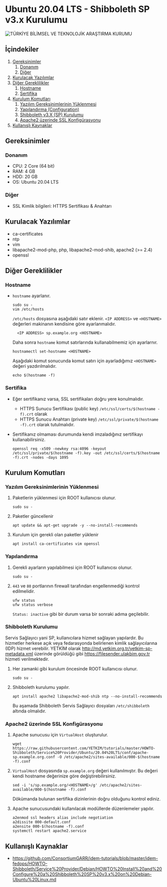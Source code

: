 # Ubuntu 20.04 LTS - Shibboleth SP v3.x Kurulumu

<img src="https://www.tubitak.gov.tr/sites/default/files/tubitak_logo.png" alt="TÜRKİYE BİLİMSEL VE TEKNOLOJİK ARAŞTIRMA KURUMU" id="logo">


## İçindekiler

1. [Gereksinimler](#gereksinimler)
	1. [Donanım](#donanım)
	2. [Diğer](#diğer)
2. [Kurulacak Yazılımlar](#kurulacak-yazılımlar)
3. [Diğer Gereklilikler](#diğer-gereklilikler)
	1. [Hostname](#hostname)
	2. [Sertifika](#sertifika)
4. [Kurulum Komutları](#kurulum-komutları)
	1. [Yazılım Gereksinimlerinin Yüklenmesi](#yazılım-gereksinimlerinin-yüklenmesi)
	2. [Yapılandırma (Configuration)](#yapılandırma)
	3. [Shibboleth v3.X (SP) Kurulumu](#shibboleth-kurulumu)
	4. [Apache2 üzerinde SSL Konfigürasyonu](#apache2-üzerinde-ssl-konfigürasyonu)
5. [Kullanışlı Kaynaklar](#kullanışlı-kaynaklar)
	


## Gereksinimler

### Donanım
 * CPU: 2 Core (64 bit)
 * RAM: 4 GB
 * HDD: 20 GB
 * OS: Ubuntu 20.04 LTS
 
### Diğer
 * SSL Kimlik bilgileri: HTTPS Sertifikası & Anahtarı



## Kurulacak Yazılımlar
 * ca-certificates
 * ntp
 * vim
 * libapache2-mod-php, php, libapache2-mod-shib, apache2 (>= 2.4)
 * openssl



## Diğer Gereklilikler

### Hostname
- `hostname` ayarlanır. 
	``` shell 
	sudo su -
	vim /etc/hosts
	```
	
	`/etc/hosts` dosyasına aşağıdaki satır eklenir. `<IP ADDRESS>` ve `<HOSTNAME>` değerleri makinanın kendisine göre ayarlanmalıdır.

		<IP ADDRESS> sp.example.org <HOSTNAME>

	Daha sonra `hostname` komut satırlarında kullanabilmemiz için ayarlarnır.
	``` shell 
	hostnamectl set-hostname <HOSTNAME>
	```

	Aşağıdaki komut sonucunda komut satırı için ayarladığımız `<HOSTNAME>` değeri yazdırılmalıdır.
	``` shell 
	echo $(hostname -f)
	```


### Sertifika
- Eğer sertifikanız varsa, SSL sertifikaları doğru yere konulmalıdır. 
	- HTTPS Sunucu Sertifikası (public key) `/etc/ssl/certs/$(hostname -f).crt` olarak 
	- HTTPS Sunucu Anahtarı (private key) `/etc/ssl/private/$(hostname -f).crt` olarak tutulmalıdır.

- Sertifikanız olmaması durumunda kendi imzaladığınız sertifikayı kullanabilirsiniz. 
	``` shell 
	openssl req -x509 -newkey rsa:4096 -keyout /etc/ssl/private/$(hostname -f).key -out /etc/ssl/certs/$(hostname -f).crt -nodes -days 1095
	```



## Kurulum Komutları

### Yazılım Gereksinimlerinin Yüklenmesi

1. Paketlerin yüklenmesi için ROOT kullanıcısı olunur. 
	``` shell 
	sudo su -
	```

2. Paketler güncellenir
	``` shell 
	apt update && apt-get upgrade -y --no-install-recommends
	```

3. Kurulum için gerekli olan paketler yüklenir
	``` shell 
	apt install ca-certificates vim openssl
	```


### Yapılandırma

1. Gerekli ayarların yapılabilmesi için ROOT kullanıcısı olunur.
	``` shell 
	sudo su -
	```

2. `443` ve `80` portlarının firewall tarafından engellenmediği kontrol edilmelidir. 
	``` shell 
	ufw status
	ufw status verbose
	```

	`Status: inactive` gibi bir durum varsa bir sonraki adıma geçilebilir. 

	
### Shibboleth Kurulumu
Servis Sağlayıcı yani SP, kullanıcılara hizmet sağlayan yapılardır. Bu hizmetler herkese açık veya fedarasyonda belirlenen kimlik sağlayıcılarına (IDP) hizmet verebilir. YETKİM olarak http://md.yetkim.org.tr/yetkim-sp-metadata.xml üzerinde görüldüğü gibi https://filesender.ulakbim.gov.tr hizmeti verilmektedir. 

1. Her zamanki gibi kurulum öncesinde ROOT kullanıcısı olunur.
	``` shell 
	sudo su -
	```

2. Shibboleth kurulumu yapılır. 
	``` shell 
	apt install apache2 libapache2-mod-shib ntp --no-install-recommends
	```

	Bu aşamada Shibboleth Servis Sağlayıcı dosyaları `/etc/shibboleth` altında olmalıdır.



### Apache2 üzerinde SSL Konfigürasyonu

1. Apache sunucusu için `VirtualHost` oluşturulur.
	``` shell 
	wget https://raw.githubusercontent.com/YETKIM/tutorials/master/HOWTO-Shibboleth/Service%20Provider/Ubuntu/20.04%20LTS/conf/apache-sp.example.org.conf -O /etc/apache2/sites-available/000-$(hostname -f).conf
	```

2. `VirtualHost` dosyasında `sp.example.org` değeri kullanılmıştır. Bu değeri kendi hostname değerinize göre değiştirebilirsiniz.
	``` shell 
	sed -i 's/sp.example.org/<HOSTNAME>/g' /etc/apache2/sites-available/000-$(hostname -f).conf
	```

	Dökümanda bulunan sertifika dizinlerinin doğru olduğunu kontrol ediniz. 


3. Apache sunucusundaki kullanılacak modüllerde düzenlemeler yapılır.
	``` shell 
	a2enmod ssl headers alias include negotiation
	a2dissite 000-default.conf
	a2ensite 000-$(hostname -f).conf
	systemctl restart apache2.service
	```



## Kullanışlı Kaynaklar
- https://github.com/ConsortiumGARR/idem-tutorials/blob/master/idem-fedops/HOWTO-Shibboleth/Service%20Provider/Debian/HOWTO%20Install%20and%20Configure%20a%20Shibboleth%20SP%20v3.x%20on%20Debian-Ubuntu%20Linux.md


